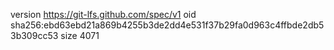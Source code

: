 version https://git-lfs.github.com/spec/v1
oid sha256:ebd63ebd21a869b4255b3de2dd4e531f37b29fa0d963c4ffbde2db53b309cc53
size 4071

